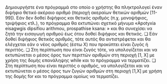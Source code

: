 Δημιουργήστε ένα πρόγραμμά στο οποίο ο χρήστης θα πληκτρολογεί έναν διψήφιο
θετικό ακέραιο αριθμό (περιοχή ακεραίων θετικών αριθμών [11-99]).
Εάν δεν δοθεί διψήφιος και θετικός αριθμός (π.χ. μονοψήφιος, τριψήφιος κτλ.), το
πρόγραμμα θα εκτυπώνει σχετικό μήνυμα «Apotyxia eisagwgis dipsifiou arithmou,
prospathise ksana: » και θα συνεχίσει να ζητά την εισαγωγή αριθμού έως ότου δοθεί
διψήφιος και θετικός.
❏ Εάν δοθεί διψήφιος θετικός αριθμός, τότε αυτός θα αντιστρέφεται και θα
ελέγχεται εάν ο νέος αριθμός (έστω Χ) που προκύπτει είναι ζυγός ή περιττός.
❏ Στη περίπτωση που είναι ζυγός τότε, να υπολογίζεται και να
εκτυπώνεται ο μέσος όρος των περιττών αριθμών στη περιοχή [1, Χ]
με χρήση της δομής επανάληψης while και το πρόγραμμα να
τερματίζει.
❏ Στη περίπτωση που είναι περιττός ο αριθμός, να υπολογίζεται και να
εκτυπώνεται ο μέσος όρος των ζυγών αριθμών στη περιοχή [1,Χ] με
χρήση της δομής for και το πρόγραμμα ομοίως να τερματίζει.

